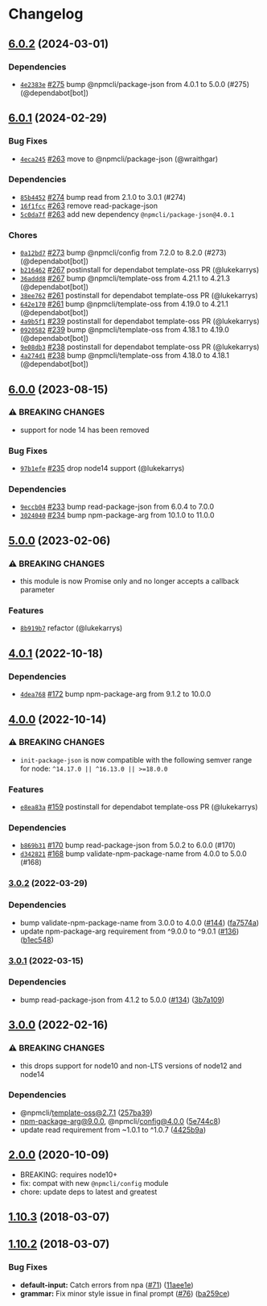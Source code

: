 # Changelog

## [6.0.2](https://github.com/npm/init-package-json/compare/v6.0.1...v6.0.2) (2024-03-01)

### Dependencies

* [`4e2383e`](https://github.com/npm/init-package-json/commit/4e2383e5bb6648a6f3511fd5e6d788f0a260412b) [#275](https://github.com/npm/init-package-json/pull/275) bump @npmcli/package-json from 4.0.1 to 5.0.0 (#275) (@dependabot[bot])

## [6.0.1](https://github.com/npm/init-package-json/compare/v6.0.0...v6.0.1) (2024-02-29)

### Bug Fixes

* [`4eca245`](https://github.com/npm/init-package-json/commit/4eca245b0bb4576b9174efe4c1fbd5f3ddf68b73) [#263](https://github.com/npm/init-package-json/pull/263) move to @npmcli/package-json (@wraithgar)

### Dependencies

* [`85b4452`](https://github.com/npm/init-package-json/commit/85b4452f8f3c2060ff24ef8b8ff8a72dcae5a1ee) [#274](https://github.com/npm/init-package-json/pull/274) bump read from 2.1.0 to 3.0.1 (#274)
* [`16f1fcc`](https://github.com/npm/init-package-json/commit/16f1fcc94a8b5ac3f145ec4f2e6f5a340f46c54c) [#263](https://github.com/npm/init-package-json/pull/263) remove read-package-json
* [`5c0da7f`](https://github.com/npm/init-package-json/commit/5c0da7f5d83c78d7b688b45f236daedb4a083e38) [#263](https://github.com/npm/init-package-json/pull/263) add new dependency `@npmcli/package-json@4.0.1`

### Chores

* [`0a12bd7`](https://github.com/npm/init-package-json/commit/0a12bd77e8c1206f6427ecca6d46fb20357b1b70) [#273](https://github.com/npm/init-package-json/pull/273) bump @npmcli/config from 7.2.0 to 8.2.0 (#273) (@dependabot[bot])
* [`b216462`](https://github.com/npm/init-package-json/commit/b216462566c6a0ab627905a94d1c3ff21fc1121e) [#267](https://github.com/npm/init-package-json/pull/267) postinstall for dependabot template-oss PR (@lukekarrys)
* [`36addd8`](https://github.com/npm/init-package-json/commit/36addd83b459288dae6330bb0493572f1c676944) [#267](https://github.com/npm/init-package-json/pull/267) bump @npmcli/template-oss from 4.21.1 to 4.21.3 (@dependabot[bot])
* [`38ee762`](https://github.com/npm/init-package-json/commit/38ee762cc43577d25b512c1a7b185a17fd9c9582) [#261](https://github.com/npm/init-package-json/pull/261) postinstall for dependabot template-oss PR (@lukekarrys)
* [`642e170`](https://github.com/npm/init-package-json/commit/642e170a7060969c479005e47e7017c58f1691d7) [#261](https://github.com/npm/init-package-json/pull/261) bump @npmcli/template-oss from 4.19.0 to 4.21.1 (@dependabot[bot])
* [`4a9b5f1`](https://github.com/npm/init-package-json/commit/4a9b5f1832bd2709e6e432f019f1a964b7159910) [#239](https://github.com/npm/init-package-json/pull/239) postinstall for dependabot template-oss PR (@lukekarrys)
* [`0920582`](https://github.com/npm/init-package-json/commit/0920582b941e39a71bf3b89f3abe28d6533779a9) [#239](https://github.com/npm/init-package-json/pull/239) bump @npmcli/template-oss from 4.18.1 to 4.19.0 (@dependabot[bot])
* [`9e08db3`](https://github.com/npm/init-package-json/commit/9e08db33cd8705c0e1b1c0a44a4e000d8ffa4f94) [#238](https://github.com/npm/init-package-json/pull/238) postinstall for dependabot template-oss PR (@lukekarrys)
* [`4a274d1`](https://github.com/npm/init-package-json/commit/4a274d1b17be42a091b39672301b9e7b08e81395) [#238](https://github.com/npm/init-package-json/pull/238) bump @npmcli/template-oss from 4.18.0 to 4.18.1 (@dependabot[bot])

## [6.0.0](https://github.com/npm/init-package-json/compare/v5.0.0...v6.0.0) (2023-08-15)

### ⚠️ BREAKING CHANGES

* support for node 14 has been removed

### Bug Fixes

* [`97b1efe`](https://github.com/npm/init-package-json/commit/97b1efeccb6eac3d0669fcd5703ade57ec7fd148) [#235](https://github.com/npm/init-package-json/pull/235) drop node14 support (@lukekarrys)

### Dependencies

* [`9eccb04`](https://github.com/npm/init-package-json/commit/9eccb043c2993371013749a92702b6e4fcdd033d) [#233](https://github.com/npm/init-package-json/pull/233) bump read-package-json from 6.0.4 to 7.0.0
* [`3024040`](https://github.com/npm/init-package-json/commit/3024040dec8c5f0215f9dea8652a28669e9d1c9f) [#234](https://github.com/npm/init-package-json/pull/234) bump npm-package-arg from 10.1.0 to 11.0.0

## [5.0.0](https://github.com/npm/init-package-json/compare/v4.0.1...v5.0.0) (2023-02-06)

### ⚠️ BREAKING CHANGES

* this module is now Promise only and no longer accepts a callback parameter

### Features

* [`8b919b7`](https://github.com/npm/init-package-json/commit/8b919b74149af92f4cad76c96080a254a72b7018) refactor (@lukekarrys)

## [4.0.1](https://github.com/npm/init-package-json/compare/v4.0.0...v4.0.1) (2022-10-18)

### Dependencies

* [`4dea768`](https://github.com/npm/init-package-json/commit/4dea7685efa3a596eb04d2d4de21902efb0f6c84) [#172](https://github.com/npm/init-package-json/pull/172) bump npm-package-arg from 9.1.2 to 10.0.0

## [4.0.0](https://github.com/npm/init-package-json/compare/v3.0.2...v4.0.0) (2022-10-14)

### ⚠️ BREAKING CHANGES

* `init-package-json` is now compatible with the following semver range for node: `^14.17.0 || ^16.13.0 || >=18.0.0`

### Features

* [`e8ea83a`](https://github.com/npm/init-package-json/commit/e8ea83a9546678c63b8f4d842e0819fced2f7513) [#159](https://github.com/npm/init-package-json/pull/159) postinstall for dependabot template-oss PR (@lukekarrys)

### Dependencies

* [`b869b31`](https://github.com/npm/init-package-json/commit/b869b31550beb4a66f72e0232aee2b4e0225a282) [#170](https://github.com/npm/init-package-json/pull/170) bump read-package-json from 5.0.2 to 6.0.0 (#170)
* [`d342821`](https://github.com/npm/init-package-json/commit/d342821532d3066b2db6f681e922131cd5943b01) [#168](https://github.com/npm/init-package-json/pull/168) bump validate-npm-package-name from 4.0.0 to 5.0.0 (#168)

### [3.0.2](https://github.com/npm/init-package-json/compare/v3.0.1...v3.0.2) (2022-03-29)


### Dependencies

* bump validate-npm-package-name from 3.0.0 to 4.0.0 ([#144](https://github.com/npm/init-package-json/issues/144)) ([fa7574a](https://github.com/npm/init-package-json/commit/fa7574adb3672c8c7b537bf960c7860900828ecb))
* update npm-package-arg requirement from ^9.0.0 to ^9.0.1 ([#136](https://github.com/npm/init-package-json/issues/136)) ([b1ec548](https://github.com/npm/init-package-json/commit/b1ec548592760fd95b6d60f98e61abe4fe84f09f))

### [3.0.1](https://www.github.com/npm/init-package-json/compare/v3.0.0...v3.0.1) (2022-03-15)


### Dependencies

* bump read-package-json from 4.1.2 to 5.0.0 ([#134](https://www.github.com/npm/init-package-json/issues/134)) ([3b7a109](https://www.github.com/npm/init-package-json/commit/3b7a1099ee0241e8dc1f0ff95eca999a699699fc))

## [3.0.0](https://www.github.com/npm/init-package-json/compare/v2.0.5...v3.0.0) (2022-02-16)


### ⚠ BREAKING CHANGES

* this drops support for node10 and non-LTS versions of node12 and node14

### Dependencies

* @npmcli/template-oss@2.7.1 ([257ba39](https://www.github.com/npm/init-package-json/commit/257ba391909a7220da964128836b40b14728fab3))
* npm-package-arg@9.0.0, @npmcli/config@4.0.0 ([5e744c8](https://www.github.com/npm/init-package-json/commit/5e744c8269a75acfb93ce00a8472532873ffdb47))
* update read requirement from ~1.0.1 to ^1.0.7 ([4425b9a](https://www.github.com/npm/init-package-json/commit/4425b9af9ba4136f4df13ad84cfb541312d4eadf))

## [2.0.0](https://github.com/npm/init-package-json/compare/v1.10.3...v2.0.0) (2020-10-09)
* BREAKING: requires node10+
* fix: compat with new `@npmcli/config` module
* chore: update deps to latest and greatest

<a name="1.10.3"></a>
## [1.10.3](https://github.com/npm/init-package-json/compare/v1.10.2...v1.10.3) (2018-03-07)



<a name="1.10.2"></a>
## [1.10.2](https://github.com/npm/init-package-json/compare/v1.10.1...v1.10.2) (2018-03-07)


### Bug Fixes

* **default-input:** Catch errors from npa ([#71](https://github.com/npm/init-package-json/issues/71)) ([11aee1e](https://github.com/npm/init-package-json/commit/11aee1e))
* **grammar:** Fix minor style issue in final prompt ([#76](https://github.com/npm/init-package-json/issues/76)) ([ba259ce](https://github.com/npm/init-package-json/commit/ba259ce))
